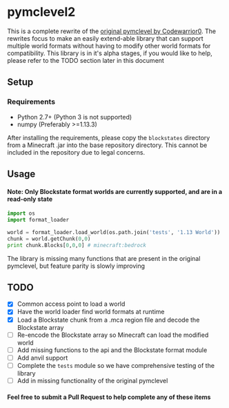 # pymclevel2

This is a complete rewrite of the [original pymclevel by Codewarrior0](https://github.com/mcedit/pymclevel). The rewrites
focus to make an easily extend-able library that can support multiple world formats without having to modify other world
formats for compatibility. This library is in it's alpha stages, if you would like to help, please refer to the TODO section
later in this document

## Setup
### Requirements
* Python 2.7+ (Python 3 is not supported)
* numpy (Preferably >=1.13.3)

After installing the requirements, please copy the `blockstates` directory from a Minecraft .jar into the base repository
directory. This cannot be included in the repository due to legal concerns.

## Usage
#### Note: Only Blockstate format worlds are currently supported, and are in a read-only state

```python
import os
import format_loader

world = format_loader.load_world(os.path.join('tests', '1.13 World'))
chunk = world.getChunk(0,0)
print chunk.Blocks[0,0,0] # minecraft:bedrock
```

The library is missing many functions that are present in the original pymclevel, but feature parity is slowly improving

## TODO
- [x] Common access point to load a world
- [x] Have the world loader find world formats at runtime
- [x] Load a Blockstate chunk from a .mca region file and decode the Blockstate array
- [ ] Re-encode the Blockstate array so Minecraft can load the modified world
- [ ] Add missing functions to the api and the Blockstate format module
- [ ] Add anvil support
- [ ] Complete the `tests` module so we have comprehensive testing of the library
- [ ] Add in missing functionality of the original pymclevel

#### Feel free to submit a Pull Request to help complete any of these items